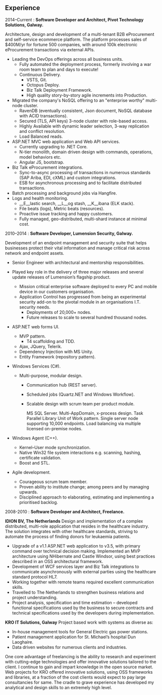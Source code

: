 ## Experience

2014–Current
:   **Software Developer and Architect, Pivot Technology Solutions, Galway.**

Architecture, design and development of a multi-tenant B2B eProcurement and self-service ecommerce platform. The platform processes sales of $400M/yr for fortune 500 companies, with around 100k electronic eProcurement transactions via external APIs.

* Leading the DevOps offerings across all business units.
   * Fully automated the deployment process, formerly involving a war room team to plan and days to execute!
   * Continuous Delivery.
      * VSTS, Git.
	  * Octopus Deploy.
	  * Biz Talk Deployment Framework.
	  * High quality story-by-story agile increments into Production.
* Migrated the company's NoSQL offering to an "enterprise worthy" multi-node cluster.
   * RavenDB (eventually consistent, Json document, NoSQL database with ACID transactions).
   * Secured (TLS, API keys) 3-node cluster with role-based access.
   * Highly Available with dynamic leader selection, 3-way replication and conflict resolution.
   * Load Balanced reads.
* ASP.NET MVC web application and Web API services.
   * Currently upgrading to .NET Core.
   * N-tier monolith, domain driven design with commands, operations, model behaviors etc.
   * Angular JS, bootstrap.
* Biz Talk eProcurement integrations.
   * Sync-to-async processing of transactions in numerous standards (SAP Ariba, EDI, cXML) and custom integrations.
   * ESB for asynchronous processing and to facilitate distributed transactions.
* Batch processing and background jobs via Hangfire.
* Logs and health monitoring.
   * __E__lastic search, __L__og stash, __K__ibana (ELK stack).
   * File beats (logs), Metric beats (resources).
   * Proactive issue tracking and happy customers.
   * Fully managed, geo-distributed, multi-shard instance at minimal cost. 


2010–2014
:   **Software Developer, Lumension Security, Galway.**

Development of an endpoint management and security suite that helps businesses protect their vital information and manage critical risk across network and endpoint assets.

* Senior Engineer with architectural and mentorship responsibilities.
* Played key role in the delivery of three major releases and several update releases of Lumension’s flagship product.
   * Mission critical enterprise software deployed to every PC and mobile device in our customers organisation.
   * Application Control has progressed from being an experimental security add-on to the pivotal module in an organisations I.T. security needs.
      * Deployments of 20,000+ nodes.
      * Future releases to scale to several hundred thousand nodes.

* ASP.NET web forms UI.
   * MVP pattern.
      * T4 scaffolding and TDD.
   * Ajax, JQuery, Telerik.
   * Dependency Injection with MS Unity.
   * Entity Framework (repository pattern).


* Windows Services (C#).
   * Multi-purpose, modular design.
      * Communication hub (REST server).
      * Scheduled jobs (Quartz.NET and Windows Workflow).
      * Scalable design with scrum team per product module.
	  
        MS SQL Server.
        Multi-AppDomain, x-process design.
        Task Parallel Library
        Unit of Work pattern.
        Single server node supporting 10,000 endpoints. Load balancing via multiple licensed on-premise nodes.

* Windows Agent (C++).
   * Kernel–User mode synchronization.
   * Native Win32 file system interactions e.g. scanning, hashing, certificate validation.
   * Boost and STL.
   
* Agile development.
   * Courageous scrum team member.
   * Proven ability to institute change; among peers and by managing upwards.
   * Disciplined approach to elaborating, estimating and implementing a prioritised backlog. 


2008-2010
:   **Software Developer and Architect, Freelance.**

__IDION BV, The Netherlands__
Design and implementation of a complex distributed, multi-role application that resides in the healthcare industry. The solution integrates with other healthcare standards, striving to automate the process of finding donors for leukaemia patients.

* Upgrade of a v1.1 ASP.NET web application to v3.5, with primary command over technical decision making. Implemented an MVP architecture using NHibernate and Castle Windsor, using best practices described in an OSS architectural framework.
* Development of WCF services layer and Biz Talk integrations to communicate asynchronously with external parties using the healthcare standard protocol HL7.
* Working together with remote teams required excellent communication skills.
* Travelled to The Netherlands to strengthen business relations and project understanding.
* Project analysis, specification and time estimation – developed functional specifications used by the business to secure contracts and technical specifications used by the developers during implementation.

__KRO IT Solutions, Galway__
Project based work with systems as diverse as:

* In-house management tools for General Electric gas power stations.
* Patient management application for St. Michael’s hospital Dun Laoghaire.
* Data driven websites for numerous clients and industries.

One core advantage of freelancing is the ability to research and experiment with cutting-edge technologies and offer innovative solutions tailored to the client. I continue to gain and impart knowledge in the open source market. Web projects for KRO offered innovative solutions, using OSS frameworks and libraries, at a fraction of the cost clients would expect to pay large consultancies for same. The cradle to grave experience has developed my analytical and design skills to an extremely high level.
